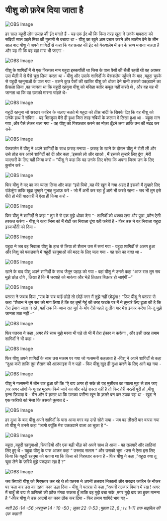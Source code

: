 # यीशु को फ़रेब दिया जाता है 

![OBS Image](https://cdn.door43.org/obs/jpg/360px/obs-en-38-01.jpg)

हर साल यहूदी लोग फ़सह की ईद मनाते हैं - यह एक ईद थी कि किस तरह खुदा ने उनके बापदादा को सदियों साल पहले मिस्र की गुलामी से बचाया था - यीशु का खुले आम प्रचार करने और तालीम देने के तीन साल बाद यीशु ने अपने शागिर्दों से कहा कि वह फ़सह की ईद को येरूशलेम में उन के साथ मनाना चाहता है और यह भी कि वह वहां मारा भी जाएगा -   

![OBS Image](https://cdn.door43.org/obs/jpg/360px/obs-en-38-02.jpg)

यीशु के शागिर्दों में से एक जिसका नाम यहूदा इस्कर्योती था जिस के पास पैसों की थैली रहती थी वह अक्सर उस थैली में से पैसे चुरा लिया करता था - यीशु और उसके शागिर्दों के येरूशलेम पहुँचने के बाद ,यहूदा चुपके से यहूदी रहनुमाओं के पास गया - उसने कुछ पैसों की खातिर यीशु को धोका देने यानी उसको पकड़वाने का फ़ैसला लिया ,वह जानता था कि यहूदी रहनुमा यीशु को मसिहा बतोर कबूल नहीं करते थे , और वह यह भी जानता था कि वह उसको मारना चाहते थे-  

![OBS Image](https://cdn.door43.org/obs/jpg/360px/obs-en-38-03.jpg)

यहूदी रहनुमा जो सरदार काहिन के चलाए चलते थे यहूदा को तीस चांदी के सिक्के दिए कि वह यीशु को उनके हाथ में सौंपेगा - यह बिलकुल वैसे ही हुआ जिस तरह नबियों के कलाम में लिखा हुआ था - यहूदा मान गया ,और पैसे लेकर चला गया - वह यीशु को गिरफ़तार करने का मोक़ा ढूँढने लगा ताकि उन की मदद कर सके        

![OBS Image](https://cdn.door43.org/obs/jpg/360px/obs-en-38-04.jpg)

येरूशलेम में यीशु ने अपने शागिर्दों के साथ फ़सह मनाया – फ़सह के खाने के दौरान यीशु ने रोटी ली और उसे तोड़ कर अपने शागिर्दों को दी और कहा ,’इसको लो और खाओ , मैं इसको तुम्हारे लिए दूंगा ,मेरी यादगारी के लिए यही किया करो – “यीशु ने कहा कि वह उनके लिए मरेगा कि अपना  जिस्म उन के लिए क़ुर्बान करे -       

![OBS Image](https://cdn.door43.org/obs/jpg/360px/obs-en-38-05.jpg)

फिर यीशु ने मए का का प्याला लिया और कहा “इसे पियो ,यह मेरे खून में नया अहद है इसको मैं तुम्हारे लिए उंडेलूंगा ताकि खुदा तुम्हारे गुनाह मुआफ़ करे - जो मैं अभी कर रहा हूँ आगे भी करते रहना - जब भी तुम इसे पीते हो मेरी यादगारी में ऐसा ही किया करो -  

![OBS Image](https://cdn.door43.org/obs/jpg/360px/obs-en-38-06.jpg)

फिर यीशु ने शागिर्दों से कहा “ तुम में से एक मुझे धोका देगा “- शागिर्दों को धक्का लगा और पूछा ,कौन ऐसी हरकत करेगा - यीशु ने कहा जिस को मैं रोटी का निवाला दूंगा वही फ़रेबी है - फिर उस ने वह निवाला यहूदा इस्कर्योती को दिया -  

![OBS Image](https://cdn.door43.org/obs/jpg/360px/obs-en-38-07.jpg)

यहूदा ने जब वह निवाला यीशु के हाथ से लिया तो शैतान उस में समां गया - यहूदा शागिर्दों से अलग हुआ और यिशु को पकड़वाने में यहूदी रहनुमाओं की मदद के लिए चला गया - वह रात का वक़्त था - 

![OBS Image](https://cdn.door43.org/obs/jpg/360px/obs-en-38-08.jpg)

खाने के बाद यीशु अपने शागिर्दों के साथ जैतून पहाड़ को गया - वहां यीशु ने उनसे कहा “आज रात तुम सब मुझे छोड़ दोगे , लिखा है कि मैं चरवाहे को मारूंगा और भेड़ें तिततर बिततर हो जाएंगीं –“ 

![OBS Image](https://cdn.door43.org/obs/jpg/360px/obs-en-38-09.jpg)

पतरस ने जवाब दिया ,”सब के सब चाहें छोड़ें तो छोड़ें मगर मैं तुझे नहीं छोडूंगा ! ”फिर यीशु ने पतरस से कहा “शैतान ने तुम सब को मांग लिया है कि वह तुम्हें गेहूं की तरह फटके पर मैं ने तुम्हारे लिए दुआ की है कि तेरा ईमान जाता न रहे ,यहाँ तक कि आज रात मुर्ग़ के बांग देंसे पहले तू तीन बार मेरा इंकार करेगा कि तू मुझे जानता तक नहीं –“  

![OBS Image](https://cdn.door43.org/obs/jpg/360px/obs-en-38-10.jpg)

फिर पतरस ने कहा ,अगर तेरे साथ मुझे मरना भी पड़े तो भी मैं तेरा इंकार न करूंगा , और इसी तरह तमाम शागिर्दों ने भी कहा -

![OBS Image](https://cdn.door43.org/obs/jpg/360px/obs-en-38-11.jpg)

फिर यीशु अपने शागिर्दों के साथ उस मकाम पर गया जो गत्समनी कहलाता है -यिशु ने अपने शागिर्दों से कहा “दुआ करो ताकि तुम शैतान की आज़माइश में न पड़ो -  फिर यीशु खुद ही दुआ करने के लिए आगे बढ़ गया -

![OBS Image](https://cdn.door43.org/obs/jpg/360px/obs-en-38-12.jpg)

यीशु ने गत्समनी में तीन बार दुआ की कि “ऐ बाप अगर हो सके तो यह मुसीबत का प्याला मुझ से टल जाए ,पर अगर लोगों के गुनाह मुआफ किये जाने का और कोई रास्ता नहीं है तो फिर तेरी मरज़ी पूरी हो ,यीशु इत्ना ज़ियादा बे - चैन और बे क़रार था कि उसका पसीना खून के क़तरे बन कर टपक रहा था - खुदा ने एक फरिश्ते को भेजा कि उसको कुव्वत दे -    

![OBS Image](https://cdn.door43.org/obs/jpg/360px/obs-en-38-13.jpg)

हर दुआ के बाद यीशु अपने शागिर्दों के पास आया मगर वह उन्हें सोते पाया - जब वह तीसरी बार वापस गया तो यीशु ने उनसे कहा “जागो क्यूंकि मेरा पकडवाने वाला आ चुका है “- 

![OBS Image](https://cdn.door43.org/obs/jpg/360px/obs-en-38-14.jpg)

यहूदा ,यहूदी रहनुमाओं ,सिपाहियों और एक बड़ी भीड़ को अपने साथ ले आया - वह तलवारें और लाठियां लिए हुए थे - यहूदा यीशु के पास आकर कहा “ उस्ताद सलाम “ और उसको चूमा -उस ने ऐसा इस लिए किया कि यहूदी रहनुमा को बताना था कि किस को गिरफ़्तार करना है - फिर यीशु ने कहा ,”यहूदा क्या तू चूमा लेने के ज़रिये मुझे पकड़वा रहा है ?”

![OBS Image](https://cdn.door43.org/obs/jpg/360px/obs-en-38-15.jpg)

जब सिपाही यीशु को गिरफ़्तार कर रहे थे तो पतरस ने अपनी तलवार निकाली और सरदार काहिन के नौकर पर चला कर उस का दहना कान उड़ा दिया - यीशु ने पतरस से कहा ,”अपनी तलवार मियान में रख ! अगर मैं चाहूँ तो बाप से फरिश्तों की फ़ौज मंगवा सकता हूँ ताकि वह मुझे बचा सके ,मगर मुझे बाप का हुक्म मानना है “-फिर यीशु ने उस आदमी का कान ठीक कर दिया - फिर तमाम शागिर्द भाग गए - 

_मत्ती 26 :14 -56 ;मरकुस 14 : 10 -50 ; लूका 22 :1-53 ;युहन्ना 12 ;6 ;१८ 1-11 तक बाइबिल की एक कहानी_

